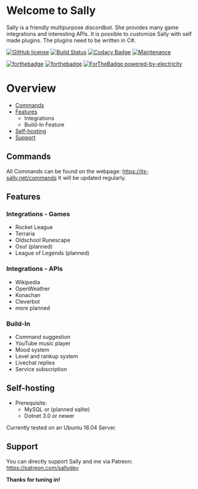 
# Welcome to Sally
Sally is a friendly multipurpose discordbot. She provides many game integrations and interesting APIs. It is possible to customize Sally with self made plugins. The plugins need to be written in C#.

[![GitHub license](https://img.shields.io/github/license/Naereen/StrapDown.js.svg)](https://github.com/Naereen/StrapDown.js/blob/master/LICENSE) [![Build Status](https://travis-ci.com/Chilllli/Sally.NET.svg?token=e9oxuon9Djni1ERDenE9&branch=master)](https://travis-ci.com/Chilllli/Sally.NET) [![Codacy Badge](https://api.codacy.com/project/badge/Grade/3dce132ba96d4ba69cb0de2479196363)](https://www.codacy.com?utm_source=github.com&amp;utm_medium=referral&amp;utm_content=Chilllli/Sally.NET&amp;utm_campaign=Badge_Grade) [![Maintenance](https://img.shields.io/badge/Maintained%3F-yes-green.svg)](https://GitHub.com/Naereen/StrapDown.js/graphs/commit-activity)

[![forthebadge](https://forthebadge.com/images/badges/built-with-love.svg)](https://forthebadge.com) [![forthebadge](https://forthebadge.com/images/badges/made-with-c-sharp.svg)](https://forthebadge.com) [![ForTheBadge powered-by-electricity](http://ForTheBadge.com/images/badges/powered-by-electricity.svg)](http://ForTheBadge.com)

# Overview
* [Commands](##Commands)
* [Features](##Features)
	* Integrations
	* Build-In Feature
* [Self-hosting](##Self-hosting)
* [Support](##Support)
## Commands
All Commands can be found on the webpage: https://its-sally.net/commands
It will be updated regularly. 
## Features
### Integrations - Games
* Rocket League
* Terraria
* Oldschool Runescape
* Osu! (planned)
* League of Legends (planned)
### Integrations - APIs
* Wikipedia
* OpenWeather
* Konachan
* Cleverbot
* more planned
### Build-In
* Command suggestion
* YouTube music player
* Mood system
* Level and rankup system
* Livechat replies
* Service subscription
## Self-hosting
* Prerequisite:
	* MySQL or (planned sqlite)
	* Dotnet 3.0 or newer
	
Currently tested on an Ubuntu 18.04 Server.
## Support
You can directly support Sally and me via Patreon: https://patreon.com/sallydev


**Thanks for tuning in!**
